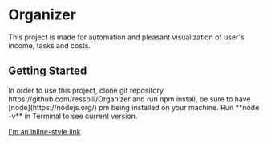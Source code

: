# Organizer

This project is made for automation and pleasant visualization of user's income, tasks and costs.
<h2> Getting Started</h2>
In order to use this project, clone  git repository https://github.com/ressbill/Organizer and run npm install,
be sure to  have 
[node](https://nodejs.org/) pm  being installed on your machine. Run **node -v** in Terminal to see current version.</p>

[I'm an inline-style link](https://www.google.com)
